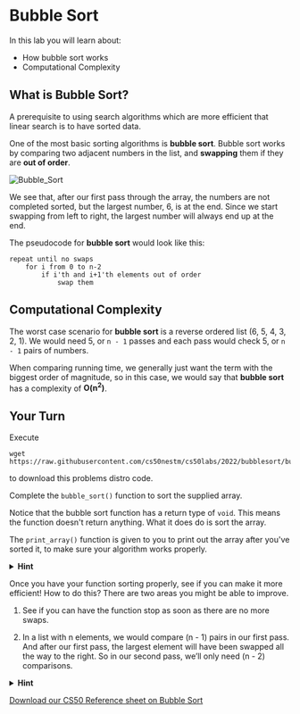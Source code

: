 # Bubble Sort

In this lab you will learn about:

- How bubble sort works
- Computational Complexity

## What is Bubble Sort?

A prerequisite to using search algorithms which are more efficient that linear search is to have sorted data.

One of the most basic sorting algorithms is **bubble sort**. Bubble sort works by comparing two adjacent numbers in
the list, and **swapping** them if they are **out of order**. 

![Bubble_Sort](https://raw.githubusercontent.com/cs50nestm/cs50labs/2019/bubblesort/bubble_sort.gif)

We see that, after our first pass through the array, the numbers are not completed sorted, but the largest number, 6, is at the end. Since we start swapping from left to right, the largest number will always end up at the end.

The pseudocode for **bubble sort** would look like this:

```
repeat until no swaps
    for i from 0 to n-2
        if i'th and i+1'th elements out of order
            swap them
```


## Computational Complexity

The worst case scenario for **bubble sort** is a reverse ordered list (6, 5, 4, 3, 2, 1). We would need 5, or `n - 1` passes and each pass would check 5, or `n - 1` pairs of numbers. 

When comparing running time, we generally just want the term with the biggest order of magnitude, so in this case, we would say that **bubble sort** has a complexity of **O(n<sup>2</sup>)**.

## Your Turn

Execute

```
wget https://raw.githubusercontent.com/cs50nestm/cs50labs/2022/bubblesort/bubble.c
```

to download this problems distro code.

Complete the `bubble_sort()` function to sort the supplied array. 

Notice that the bubble sort function has a return type of `void`. This means the function doesn't return anything. What it does do is sort the array.

The `print_array()` function is given to you to print out the array after you've sorted it, to make sure your algorithm works properly.

<details>
  <summary>
    <span style="font-weight: bold;">
    Hint
    </span>
  </summary>
<br>
  
<ol>
  <li>You might want to start this by simply using an outer `for` loop that iterates `n - 1` times, which corresponds to `n - 1` passes through the array.</li>
  <li>Then use an inner `for` loop that also iterates `n - 1` times. If you use the index variable `i` here, make sure to use another variable in the `for` loop in step 1.</li>
  <li>We now look at pairs of numbers. If `arr[i] > arr[i + 1]` then swap the two elements. You may need to use a temporary variable to do the swap.</li>

</ol>
</details>

Once you have your function sorting properly, see if you can make it more efficient! How to do this? There are two areas you might be able to improve.

1. See if you can have the function stop as soon as there are no more swaps. 

2. In a list with n elements, we would compare (n - 1) pairs in our first pass. And after our first pass, the largest element will have been swapped all the way to the right. So in our second pass, we’ll only need (n - 2) comparisons.

<details>
  <summary>
    <span style="font-weight: bold;">
    Hint
    </span>
  </summary>
<br>
  You may want to include a counter for the amount of swaps made. You can reset the counter to 0 just before you execute the inner `for` loop. After the inner loop is finished, check to see if `counter == 0`. If this is true there are no more swaps to be made and you can execute the `break` statement, which will terminate the outer loop.
</details>



[Download our CS50 Reference sheet on Bubble Sort](https://cs50.harvard.edu/ap/2020/assets/pdfs/bubble_sort.pdf)
